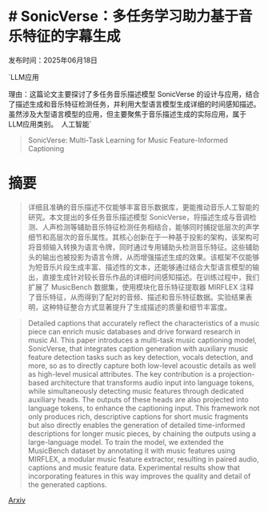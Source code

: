 # # SonicVerse：多任务学习助力基于音乐特征的字幕生成

发布时间：2025年06月18日

`LLM应用

理由：这篇论文主要探讨了多任务音乐描述模型 SonicVerse 的设计与应用，结合了描述生成和音乐特征检测任务，并利用大型语言模型生成详细的时间感知描述。虽然涉及大型语言模型的应用，但主要聚焦于音乐描述生成的实际应用，属于LLM应用类别。` `人工智能`

> SonicVerse: Multi-Task Learning for Music Feature-Informed Captioning

# 摘要

> 详细且准确的音乐描述不仅能够丰富音乐数据库，更能推动音乐人工智能的研究。本文提出的多任务音乐描述模型 SonicVerse，将描述生成与音调检测、人声检测等辅助音乐特征检测任务相结合，能够同时捕捉低层次的声学细节和高层次的音乐属性。其核心创新在于一种基于投影的架构，该架构可将音频输入转换为语言令牌，同时通过专用辅助头检测音乐特征。这些辅助头的输出也被投影为语言令牌，从而增强描述生成的效果。该框架不仅能够为短音乐片段生成丰富、描述性的文本，还能够通过结合大型语言模型的输出，直接生成针对较长音乐作品的详细时间感知描述。在训练过程中，我们扩展了 MusicBench 数据集，使用模块化音乐特征提取器 MIRFLEX 注释了音乐特征，从而得到了配对的音频、描述和音乐特征数据。实验结果表明，这种特征整合方式显著提升了生成描述的质量和细节丰富度。

> Detailed captions that accurately reflect the characteristics of a music piece can enrich music databases and drive forward research in music AI. This paper introduces a multi-task music captioning model, SonicVerse, that integrates caption generation with auxiliary music feature detection tasks such as key detection, vocals detection, and more, so as to directly capture both low-level acoustic details as well as high-level musical attributes. The key contribution is a projection-based architecture that transforms audio input into language tokens, while simultaneously detecting music features through dedicated auxiliary heads. The outputs of these heads are also projected into language tokens, to enhance the captioning input. This framework not only produces rich, descriptive captions for short music fragments but also directly enables the generation of detailed time-informed descriptions for longer music pieces, by chaining the outputs using a large-language model. To train the model, we extended the MusicBench dataset by annotating it with music features using MIRFLEX, a modular music feature extractor, resulting in paired audio, captions and music feature data. Experimental results show that incorporating features in this way improves the quality and detail of the generated captions.

[Arxiv](https://arxiv.org/abs/2506.15154)